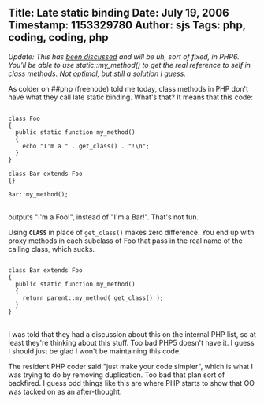 Title: Late static binding
Date: July 19, 2006
Timestamp: 1153329780
Author: sjs
Tags: php, coding, coding, php
----

*Update: This has <a href="http://www.php.net/~derick/meeting-notes.html#late-static-binding-using-this-without-or-perhaps-with-a-different-name">been discussed</a> and will be uh, sort of fixed, in PHP6. You'll be able to use static::my_method() to get the real reference to self in class methods. Not optimal, but still a solution I guess.*

As colder on ##php (freenode) told me today, class methods in PHP don't have what they call late static binding. What's that? It means that this code:

<pre>
<code>
class Foo
{
  public static function my_method()
  {
    echo "I'm a " . get_class() . "!\n";
  }
}

class Bar extends Foo
{}

Bar::my_method();
</code>
</pre>

outputs "I'm a Foo!", instead of "I'm a Bar!". That's not fun.

Using <code>__CLASS__</code> in place of <code>get_class()</code> makes zero difference. You end up with proxy methods in each subclass of Foo that pass in the real name of the calling class, which sucks.

<pre>
<code>
class Bar extends Foo
{
  public static function my_method()
  {
    return parent::my_method( get_class() );
  }
}
</code>
</pre>

I was told that they had a discussion about this on the internal PHP list, so at least they're thinking about this stuff. Too bad PHP5 doesn't have it. I guess I should just be glad I won't be maintaining this code.

The resident PHP coder said "just make your code simpler", which is what I was trying to do by removing duplication. Too bad that plan sort of backfired. I guess odd things like this are where PHP starts to show that OO was tacked on as an after-thought.
